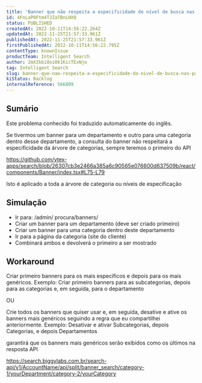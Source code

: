 ```yaml
---
title: 'Banner que não respeita a especificidade do nível de busca nas páginas de busca'
id: 4FnLaP0Ftm4TJZaTBnLHXQ
status: PUBLISHED
createdAt: 2022-10-11T14:56:22.264Z
updatedAt: 2022-11-25T21:57:33.961Z
publishedAt: 2022-11-25T21:57:33.961Z
firstPublishedAt: 2022-10-11T14:56:22.795Z
contentType: knownIssue
productTeam: Intelligent Search
author: 2mXZkbi0oi061KicTExNjo
tag: Intelligent Search
slug: banner-que-nao-respeita-a-especificidade-do-nivel-de-busca-nas-paginas-de-busca
kiStatus: Backlog
internalReference: 566809
---
```


## Sumário

<div class="alert alert-info">
  <p>Este problema conhecido foi traduzido automaticamente do inglês.</p>
</div>



Se tivermos um banner para um departamento e outro para uma categoria dentro desse departamento, a consulta do banner não respeitará a especificidade da árvore de categorias, sempre teremos o primeiro do API

https://github.com/vtex-apps/search/blob/26307cb3e2466a385a6c90565e076600d637509b/react/components/Banner/index.tsx#L75-L79

Isto é aplicado a toda a árvore de categoria ou níveis de especificação



## Simulação




- Ir para: /admin/ procura/banners/
- Criar um banner para um departamento (deve ser criado primeiro)
- Criar um banner para uma categoria dentro deste departamento
- Ir para a página da categoria (site do cliente)
- Combinará ambos e devolverá o primeiro a ser mostrado



## Workaround


Criar primeiro banners para os mais específicos e depois para os mais genéricos. Exemplo: Criar primeiro banners para as subcategorias, depois para as categorias e, em seguida, para o departamento

OU

Crie todos os banners que quiser usar e, em seguida, desative e ative os banners mais genéricos seguindo a regra que eu compartilhei anteriormente.
Exemplo: Desativar e ativar Subcategorias, depois Categorias, e depois Departamentos

 garantirá que os banners mais genéricos serão exibidos como os últimos na resposta API

https://search.biggylabs.com.br/search-api/v1/AccountName/api/split/banner_search/category-1/yourDepartment/category-2/yourCategory

